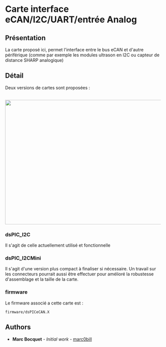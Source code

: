 # Carte interface eCAN/I2C/UART/entrée Analog

## Présentation

La carte proposé ici, permet l'interface entre le bus eCAN et d'autre périférique (comme par exemple les modules ultrason en I2C ou capteur de distance SHARP analogique)

## Détail

Deux versions de cartes sont proposées : 
<p align="center">
  <img width="598" height="403" src="https://github.com/marc0bill/RobotMT/blob/master/ressourceWikiReadme/interfaceI2C_eCAN_photo.png/598/403">
</p>


### dsPIC_I2C

Il s'agit de celle actuellement utilisé et fonctionnelle

### dsPIC_I2CMini

Il s'agit d'une version plus compact à finaliser si nécessaire.
Un travail sur les connecteurs pourrait aussi être effectuer pour amélioré la robustesse d'assemblage et la taille de la carte.


### firmware

Le firmware associé a cette carte est :

```
firmware/dsPICeCAN.X
```

## Authors

* **Marc Bocquet** - *Initial work* - [marc0bill](https://github.com/marc0bill)
